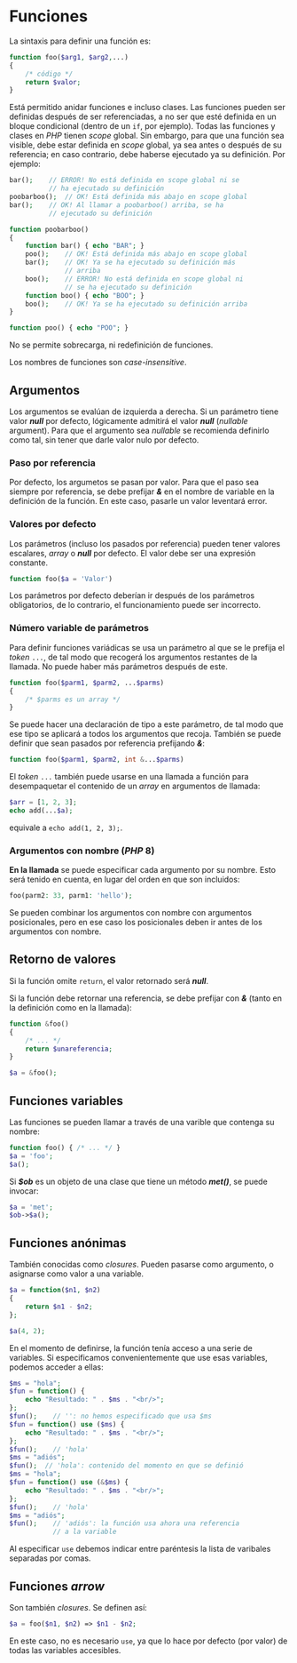 # Funciones

La sintaxis para definir una función es:

```php
function foo($arg1, $arg2,...)
{
    /* código */
    return $valor;
}
```

Está permitido anidar funciones e incluso clases. Las funciones pueden ser definidas después de ser referenciadas, a no ser que esté definida en un bloque condicional (dentro de un `if`, por ejemplo). Todas las funciones y clases en *PHP* tienen *scope* global. Sin embargo, para que una función sea visible, debe estar definida en *scope* global, ya sea antes o después de su referencia; en caso contrario, debe haberse ejecutado ya su definición. Por ejemplo:

```php
bar();    // ERROR! No está definida en scope global ni se
          // ha ejecutado su definición
poobarboo();  // OK! Está definida más abajo en scope global
bar();    // OK! Al llamar a poobarboo() arriba, se ha
          // ejecutado su definición

function poobarboo()
{
    function bar() { echo "BAR"; }
    poo();    // OK! Está definida más abajo en scope global
    bar();    // OK! Ya se ha ejecutado su definición más
              // arriba
    boo();    // ERROR! No está definida en scope global ni
              // se ha ejecutado su definición
    function boo() { echo "BOO"; }
    boo();    // OK! Ya se ha ejecutado su definición arriba
}

function poo() { echo "POO"; }
```

No se permite sobrecarga, ni redefinición de funciones.

Los nombres de funciones son *case-insensitive*.

## Argumentos

Los argumentos se evalúan de izquierda a derecha. Si un parámetro tiene valor ***null*** por defecto, lógicamente admitirá el valor ***null*** (*nullable* argument). Para que el argumento sea *nullable* se recomienda definirlo como tal, sin tener que darle valor nulo por defecto.

### Paso por referencia

Por defecto, los argumetos se pasan por valor. Para que el paso sea siempre por referencia, se debe prefijar ***&*** en el nombre de variable en la definición de la función. En este caso, pasarle un valor leventará error.

### Valores por defecto

Los parámetros (incluso los pasados por referencia) pueden tener valores escalares, *array* o ***null*** por defecto. El valor debe ser una expresión constante.

```php
function foo($a = 'Valor')
```

Los parámetros por defecto deberían ir después de los parámetros obligatorios, de lo contrario, el funcionamiento puede ser incorrecto.

### Número variable de parámetros

Para definir funciones variádicas se usa un parámetro al que se le prefija el *token* `...`, de tal modo que recogerá los argumentos restantes de la llamada. No puede haber más parámetros después de este.

```php
function foo($parm1, $parm2, ...$parms)
{
    /* $parms es un array */
}
```

Se puede hacer una declaración de tipo a este parámetro, de tal modo que ese tipo se aplicará a todos los argumentos que recoja. También se puede definir que sean pasados por referencia prefijando ***&***:

```php
function foo($parm1, $parm2, int &...$parms)
```

El *token* `...` también puede usarse en una llamada a función para desempaquetar el contenido de un *array* en argumentos de llamada:

```php
$arr = [1, 2, 3];
echo add(...$a);
```

equivale a `echo add(1, 2, 3);`.

### Argumentos con nombre (*PHP* 8)

**En la llamada** se puede especificar cada argumento por su nombre. Esto será tenido en cuenta, en lugar del orden en que son incluidos:

```php
foo(parm2: 33, parm1: 'hello');
```

Se pueden combinar los argumentos con nombre con argumentos posicionales, pero en ese caso los posicionales deben ir antes de los argumentos con nombre.

## Retorno de valores

Si la función omite `return`, el valor retornado será ***null***.

Si la función debe retornar una referencia, se debe prefijar con ***&*** (tanto en la definición como en la llamada):

```php
function &foo()
{
    /* ... */
    return $unareferencia;
}

$a = &foo();
```

## Funciones variables

Las funciones se pueden llamar a través de una varible que contenga su nombre:

```php
function foo() { /* ... */ }
$a = 'foo';
$a();
```

Si ***\$ob*** es un objeto de una clase que tiene un método ***met()***, se puede invocar:

```php
$a = 'met';
$ob->$a();
```

## Funciones anónimas

También conocidas como *closures*. Pueden pasarse como argumento, o asignarse como valor a una variable.

```php
$a = function($n1, $n2)
{
    return $n1 - $n2;
};

$a(4, 2);
```

En el momento de definirse, la función tenía acceso a una serie de variables. Si especificamos convenientemente que use esas variables, podemos acceder a ellas:

```php
$ms = "hola";
$fun = function() {
    echo "Resultado: " . $ms . "<br/>";
};
$fun();    // '': no hemos especificado que usa $ms
$fun = function() use ($ms) {
    echo "Resultado: " . $ms . "<br/>";
};
$fun();    // 'hola'
$ms = "adiós";
$fun();  // 'hola': contenido del momento en que se definió
$ms = "hola";
$fun = function() use (&$ms) {
    echo "Resultado: " . $ms . "<br/>";
};
$fun();    // 'hola'
$ms = "adiós";
$fun();    // 'adiós': la función usa ahora una referencia
           // a la variable
```

Al especificar `use` debemos indicar entre paréntesis la lista de varibales separadas por comas.

## Funciones *arrow*

Son también *closures*. Se definen así:

```php
$a = foo($n1, $n2) => $n1 - $n2;
```

En este caso, no es necesario `use`, ya que lo hace por defecto (por valor) de todas las variables accesibles.
